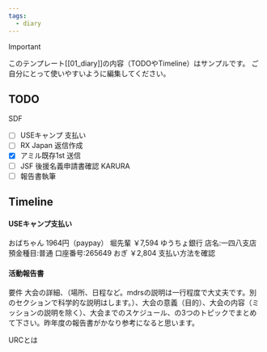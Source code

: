 ```yaml
---
tags:
  - diary
---
```

> [!IMPORTANT]
> このテンプレート[[01_diary]]の内容（TODOやTimeline）はサンプルです。
> ご自分にとって使いやすいように編集してください。

## TODO
SDF
- [ ] USEキャンプ 支払い
- [ ] RX Japan 返信作成
- [x] アミル既存1st 送信
- [ ] JSF 後援名義申請書確認
KARURA
- [ ] 報告書執筆

## Timeline
#### USEキャンプ支払い
おばちゃん 1964円（paypay）
堀先輩
	￥7,594
	ゆうちょ銀行
	店名:一四八支店
	預金種目:普通
	口座番号:265649
おぎ
	￥2,804
	支払い方法を確認

#### 活動報告書
要件
大会の詳細、（場所、日程など。mdrsの説明は一行程度で大丈夫です。別のセクションで科学的な説明はします。）、大会の意義（目的）、大会の内容（ミッションの説明を除く）、大会までのスケジュール、の3つのトピックでまとめて下さい。昨年度の報告書がかなり参考になると思います。

URCとは
